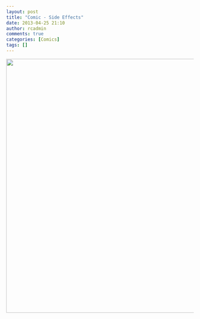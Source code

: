 ```yaml
---
layout: post
title: "Comic - Side Effects"
date: 2013-04-25 21:10
author: rcadmin
comments: true
categories: [Comics]
tags: []
---
```

<a href="http://bitsmack.com/wp/2013/04/25/comic-side-effects/attachment/20130425/" rel="attachment wp-att-2481"><img src="http://bitsmack.com/wp/wp-content/uploads/2013/04/20130425.jpg" alt="" title="Hold up, one of the side effects is erectile dysfunction? How would they know that?" width="680" height="680" class="alignnone size-full wp-image-2481" /></a>
